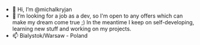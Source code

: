 - 👋 Hi, I’m @michalkryjan
- 👀 I’m looking for a job as a dev, so I'm open to any offers which can make my dream come true ;) In the meantime I keep on self-developing, learning new stuff and working on my projects.
- 📫 Bialystok/Warsaw - Poland

<!---
michalkryjan/michalkryjan is a ✨ special ✨ repository because its `README.md` (this file) appears on your GitHub profile.
You can click the Preview link to take a look at your changes.
--->
